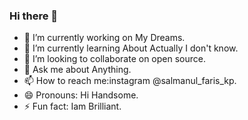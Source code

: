 ### Hi there 👋

- 🔭 I’m currently working on My Dreams.
- 🌱 I’m currently learning About Actually I don't know.
- 👯 I’m looking to collaborate on open source.
- 💬 Ask me about Anything.
- 📫 How to reach me:instagram @salmanul_faris_kp.
- 😄 Pronouns: Hi Handsome.
- ⚡ Fun fact: Iam Brilliant.

